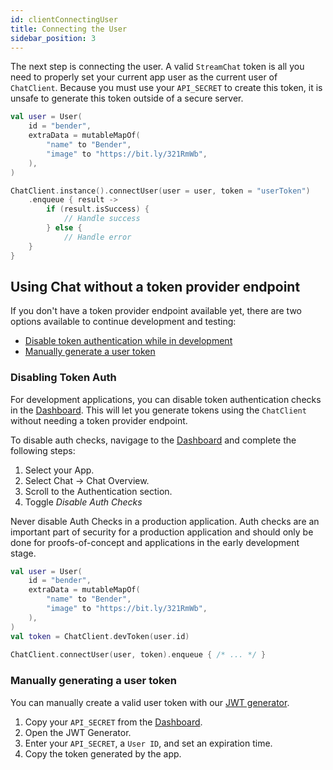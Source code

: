 ```yaml
---
id: clientConnectingUser
title: Connecting the User
sidebar_position: 3
---
```


The next step is connecting the user. A valid `StreamChat` token is all you need to properly set your current app user as the current user of `ChatClient`. Because you must use your `API_SECRET` to create this token, it is unsafe to generate this token outside of a secure server.

```kotlin
val user = User(
    id = "bender",
    extraData = mutableMapOf(
        "name" to "Bender",
        "image" to "https://bit.ly/321RmWb",
    ),
)

ChatClient.instance().connectUser(user = user, token = "userToken")
    .enqueue { result ->
        if (result.isSuccess) {
            // Handle success
        } else {
            // Handle error
    }
}
```

## Using Chat without a token provider endpoint
If you don't have a token provider endpoint available yet, there are two options available to continue development and testing:

- [Disable token authentication while in development](#Development-Token-Mode)
- [Manually generate a user token](#Manually-Generate-a-User-Token)

### Disabling Token Auth
For development applications, you can disable token authentication checks in the [Dashboard](https://getstream.io/dashboard). This will let you generate tokens using the `ChatClient` without needing a token provider endpoint. 

To disable auth checks, navigage to the [Dashboard](https://getstream.io/dashboard) and complete the following steps:

1. Select your App.
1. Select Chat -> Chat Overview.
1. Scroll to the Authentication section.
1. Toggle *Disable Auth Checks*

<!-- warning -->
Never disable Auth Checks in a production application. Auth checks are an important part of security for a production application and should only be done for proofs-of-concept and applications in the early development stage.
<!-- /warning -->

```kotlin
val user = User( 
    id = "bender", 
    extraData = mutableMapOf( 
        "name" to "Bender", 
        "image" to "https://bit.ly/321RmWb", 
    ), 
) 
val token = ChatClient.devToken(user.id) 
 
ChatClient.connectUser(user, token).enqueue { /* ... */ } 

```
### Manually generating a user token
You can manually create a valid user token with our [JWT generator](https://getstream.io/chat/docs/android/token_generator/?language=kotlin).

1. Copy your `API_SECRET` from the [Dashboard](https://getstream.io/dashboard).
1. Open the JWT Generator.
1. Enter your `API_SECRET`, a `User ID`, and set an expiration time.
1. Copy the token generated by the app.
